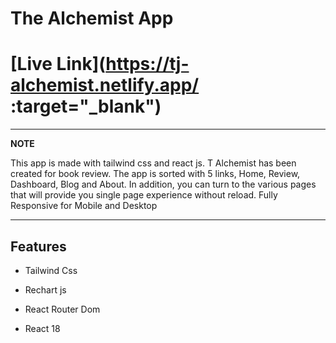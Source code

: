 # The Alchemist App

# [Live Link](https://tj-alchemist.netlify.app/ :target="\_blank")

---

**NOTE**

This app is made with tailwind css and react js. T Alchemist has been created for book review. The app is sorted with 5 links, Home, Review, Dashboard, Blog and About. In addition, you can turn to the various pages that will provide you single page experience without reload. Fully Responsive for Mobile and Desktop

---

## Features

- Tailwind Css

- Rechart js

- React Router Dom

- React 18
